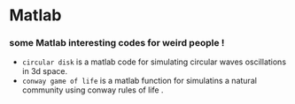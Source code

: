 # Matlab
### some Matlab interesting codes for weird people !
*  `circular disk` is a matlab code for simulating circular waves oscillations in 3d space.
* `conway game of life` is a matlab function for simulatins a natural community using conway rules of life .
